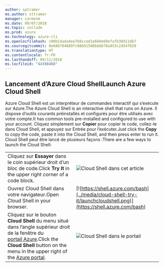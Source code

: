 ```yaml
---
author: sptramer
ms.author: sttramer
manager: carmonm
ms.date: 09/07/2018
ms.topic: include
ms.prod: azure
ms.technology: azure-cli
ms.openlocfilehash: c00b14ada4ee7b8cced1e660e69efafb30d11db7
ms.sourcegitcommit: 0e688704889fc88b91588bb6678a933c2d54f020
ms.translationtype: HT
ms.contentlocale: fr-FR
ms.lasthandoff: 09/11/2018
ms.locfileid: "44388488"
---
```

## <a name="launch-azure-cloud-shell"></a><span data-ttu-id="aa01f-101">Lancement d’Azure Cloud Shell</span><span class="sxs-lookup"><span data-stu-id="aa01f-101">Launch Azure Cloud Shell</span></span>

<span data-ttu-id="aa01f-102">Azure Cloud Shell est un interpréteur de commandes interactif qui s’exécute sur Azure.</span><span class="sxs-lookup"><span data-stu-id="aa01f-102">The Azure Cloud Shell is an interactive shell that runs on Azure.</span></span> <span data-ttu-id="aa01f-103">Il dispose d’outils courants préinstallés et configurés pour être utilisés avec votre compte.</span><span class="sxs-lookup"><span data-stu-id="aa01f-103">It has common tools pre-installed and configured to use with your account.</span></span> <span data-ttu-id="aa01f-104">Cliquez simplement sur **Copier** pour copier le code, collez-le dans Cloud Shell, et appuyez sur Entrée pour l’exécuter.</span><span class="sxs-lookup"><span data-stu-id="aa01f-104">Just click the **Copy** to copy the code, paste it into the Cloud Shell, and then press enter to run it.</span></span>  <span data-ttu-id="aa01f-105">Cloud Shell peut être lancé de plusieurs façons :</span><span class="sxs-lookup"><span data-stu-id="aa01f-105">There are a few ways to launch the Cloud Shell:</span></span>

|   | |
|-----------------------------------------------|---|
| <span data-ttu-id="aa01f-106">Cliquez sur **Essayer** dans le coin supérieur droit d’un bloc de code.</span><span class="sxs-lookup"><span data-stu-id="aa01f-106">Click **Try It** in the upper right corner of a code block.</span></span> | ![Cloud Shell dans cet article](../media/cloud-shell-try-it/cli-try-it.png) |
| <span data-ttu-id="aa01f-108">Ouvrez Cloud Shell dans votre navigateur.</span><span class="sxs-lookup"><span data-stu-id="aa01f-108">Open Cloud Shell in your browser.</span></span> | [![https://shell.azure.com/bash](../media/cloud-shell-try-it/launchcloudshell.png)](https://shell.azure.com/bash) |
| <span data-ttu-id="aa01f-109">Cliquez sur le bouton **Cloud Shell** du menu situé dans l’angle supérieur droit de la fenêtre du [portail Azure](https://portal.azure.com).</span><span class="sxs-lookup"><span data-stu-id="aa01f-109">Click the **Cloud Shell** button on the menu in the upper right of the [Azure portal](https://portal.azure.com).</span></span> | ![Cloud Shell dans le portail](../media/cloud-shell-try-it/cloud-shell-menu.png) |
